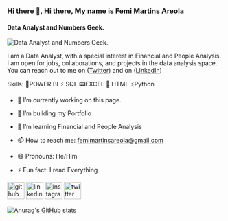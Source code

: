### Hi there 👋, Hi there, My name is Femi Martins Areola
#### Data Analyst and Numbers Geek.
![Data Analyst and Numbers Geek.](https://pbs.twimg.com/media/FYI57UMWQAIvyRc?format=jpg&name=large)

I am a Data Analyst, with a special interest in Financial and People Analysis.  I am open for jobs, collaborations, and projects in the data analysis space. 
You can reach out to me on ([Twitter](https://twitter.com/f_martinsareola)) and on ([LinkedIn](https://www.linkedin.com/in/femi-martins-areola/))

Skills: 🌟POWER BI  ⚡ SQL  📟EXCEL  📳 HTML ⚡Python

- 🔭 I’m currently working on this page. 



- 🔭 I’m building my Portfolio 
- 🌱 I’m learning Financial and People Analysis 
- 📫 How to reach me: femimartinsareola@gmail.com 
- 😄 Pronouns: He/Him 
- ⚡ Fun fact: I read Everything 


[<img src='https://cdn.jsdelivr.net/npm/simple-icons@3.0.1/icons/github.svg' alt='github' height='40'>](https://github.com/FemiAreola1)  [<img src='https://cdn.jsdelivr.net/npm/simple-icons@3.0.1/icons/linkedin.svg' alt='linkedin' height='40'>](https://www.linkedin.com/in/https://www.linkedin.com/in/femi-martins-areola//)  [<img src='https://cdn.jsdelivr.net/npm/simple-icons@3.0.1/icons/instagram.svg' alt='instagram' height='40'>](https://www.instagram.com/@femi_fma/)  [<img src='https://cdn.jsdelivr.net/npm/simple-icons@3.0.1/icons/twitter.svg' alt='twitter' height='40'>](https://twitter.com/@f_martinsareola)  

[![Anurag's GitHub stats](https://github-readme-stats.vercel.app/api?username=FemiAreola1)](https://github.com/anuraghazra/github-readme-stats)
